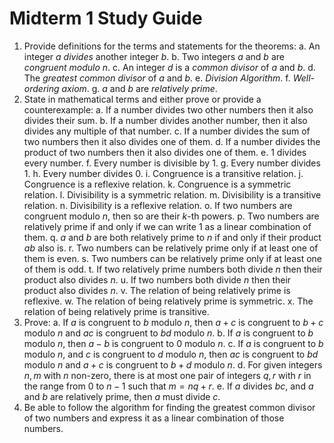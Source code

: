 # Midterm 1 Study Guide

1. Provide definitions for the terms and statements for the theorems:
    a. An integer $a$ *divides* another integer $b$.
    b. Two integers $a$ and $b$ are *congruent modulo* $n$.
    c. An integer $d$ is a *common divisor* of $a$ and $b$.
    d. The *greatest common divisor* of $a$ and $b$.
    e. *Division Algorithm*.
    f. *Well-ordering axiom*.
    g. $a$ and $b$ are *relatively prime*.
2. State in mathematical terms and either prove or provide a counterexample:
    a. If a number divides two other numbers then it also divides their sum.
    b. If a number divides another number, then it also divides any multiple of that number.
    c. If a number divides the sum of two numbers then it also divides one of them.
    d. If a number divides the product of two numbers then it also divides one of them.
    e. $1$ divides every number.
    f. Every number is divisible by $1$.
    g. Every number divides $1$.
    h. Every number divides $0$.
    i. Congruence is a transitive relation.
    j. Congruence is a reflexive relation.
    k. Congruence is a symmetric relation.
    l. Divisibility is a symmetric relation.
    m. Divisibility is a transitive relation.
    n. Divisibility is a reflexive relation.
    o. If two numbers are congruent modulo $n$, then so are their $k$-th powers.
    p. Two numbers are relatively prime if and only if we can write $1$ as a linear combination of them.
    q. $a$ and $b$ are both relatively prime to $n$ if and only if their product $ab$ also is.
    r. Two numbers can be relatively prime only if at least one of them is even.
    s. Two numbers can be relatively prime only if at least one of them is odd.
    t. If two relatively prime numbers both divide $n$ then their product also divides $n$.
    u. If two numbers both divide $n$ then their product also divides $n$.
    v. The relation of being relatively prime is reflexive.
    w. The relation of being relatively prime is symmetric.
    x. The relation of being relatively prime is transitive.
3. Prove:
    a. If $a$ is congruent to $b$ modulo $n$, then $a+c$ is congruent to $b+c$ modulo $n$ and $ac$ is congruent to $bd$ modulo $n$.
    b. If $a$ is congruent to $b$ modulo $n$, then $a-b$ is congruent to $0$ modulo $n$.
    c. If $a$ is congruent to $b$ modulo $n$, and $c$ is congruent to $d$ modulo $n$, then $ac$ is congruent to $bd$ modulo $n$ and $a+c$ is congruent to $b+d$ modulo $n$.
    d. For given integers $n, m$ with $n$ non-zero, there is at most one pair of integers $q, r$ with $r$ in the range from $0$ to $n-1$ such that $m = nq + r$.
    e. If $a$ divides $bc$, and $a$ and $b$ are relatively prime, then $a$ must divide $c$.
4. Be able to follow the algorithm for finding the greatest common divisor of two numbers and express it as a linear combination of those numbers.

